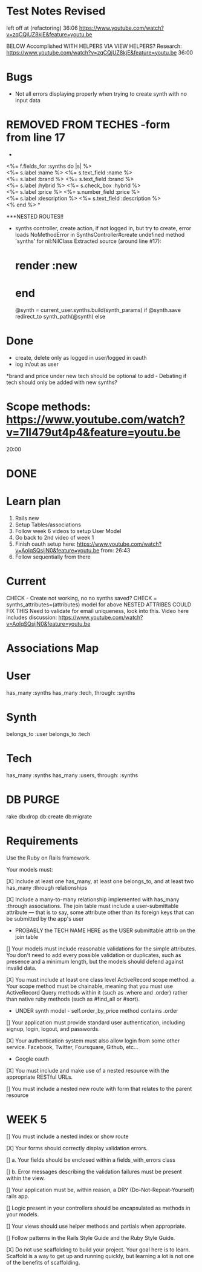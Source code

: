 # Test Notes Revised
left off at (refactoring) 36:06 https://www.youtube.com/watch?v=zqCQjUZ8kjE&feature=youtu.be

BELOW Accomplished WITH HELPERS VIA VIEW HELPERS? Research: https://www.youtube.com/watch?v=zqCQjUZ8kjE&feature=youtu.be
36:00

# Bugs
* Not all errors displaying properly when trying to create synth with no input data


# REMOVED FROM TECHES -form from line 17
*
<%= f.fields_for :synths do |s| %><br>
  <%= s.label :name %>
  <%= s.text_field :name %><br>
  <%= s.label :brand %>
  <%= s.text_field :brand %><br> 
  <%= s.label :hybrid %>
  <%= s.check_box :hybrid %><br>
  <%= s.label :price %>
  <%= s.number_field :price %><br>
  <%= s.label :description %>
  <%= s.text_field :description %><br>
<% end %>
*

***NESTED ROUTES!!

* synths controller, create action, if not logged in, but try to create, error loads
NoMethodError in SynthsController#create
undefined method `synths' for nil:NilClass
Extracted source (around line #17):          
    #   render :new
    # end
    @synth = current_user.synths.build(synth_params)
    if @synth.save
      redirect_to synth_path(@synth)
    else


# Done
* create, delete only as logged in user/logged in oauth
* log in/out as user


*brand and price under new tech should be optional to add - Debating if tech should only be added with new synths?


# Scope methods: https://www.youtube.com/watch?v=7Il479ut4p4&feature=youtu.be
20:00

# DONE


# Learn plan
1) Rails new
2) Setup Tables/associations
3) Follow week 6 videos to setup User Model
4) Go back to 2nd video of week 1 
5) Finish oauth setup here: https://www.youtube.com/watch?v=AoIqSQsijN0&feature=youtu.be from: 26:43
6) Follow sequentially from there

# Current

CHECK - Create not working, no no synths saved? 
CHECK = synths_attributes=(attributes) model for above
NESTED ATTRIBES COULD FIX THIS
Need to validate for email uniqueness, look into this. Video here includes discussion:
https://www.youtube.com/watch?v=AoIqSQsijN0&feature=youtu.be


# Associations Map
# User
has_many :synths
has_many :tech, through: :synths

# Synth
belongs_to :user
belongs_to :tech

# Tech
has_many :synths
has_many :users, through: :synths

# DB PURGE
rake db:drop db:create db:migrate

# Requirements
Use the Ruby on Rails framework.

Your models must:

[X] Include at least one has_many, at least one belongs_to, and at least two has_many :through relationships

[X] Include a many-to-many relationship implemented with has_many :through associations. The join table must include a user-submittable attribute — that is to say, some attribute other than its foreign keys that can be submitted by the app's user
* PROBABLY the TECH NAME HERE as the USER submittable attrib on the join table

[] Your models must include reasonable validations for the simple attributes. You don't need to add every possible validation or duplicates, such as presence and a minimum length, but the models should defend against invalid data.

[X] You must include at least one class level ActiveRecord scope method. a. Your scope method must be chainable, meaning that you must use ActiveRecord Query methods within it (such as .where and .order) rather than native ruby methods (such as #find_all or #sort).
* UNDER synth model - self.order_by_price method contains .order

[] Your application must provide standard user authentication, including signup, login, logout, and passwords.

[X] Your authentication system must also allow login from some other service. Facebook, Twitter, Foursquare, Github, etc...
* Google oauth

[X] You must include and make use of a nested resource with the appropriate RESTful URLs.

[] You must include a nested new route with form that relates to the parent resource
# WEEK 5
[] You must include a nested index or show route

[X] Your forms should correctly display validation errors.

  [] a. Your fields should be enclosed within a fields_with_errors class

  [] b. Error messages describing the validation failures must be present within the view.

[] Your application must be, within reason, a DRY (Do-Not-Repeat-Yourself) rails app.

[] Logic present in your controllers should be encapsulated as methods in your models.

[] Your views should use helper methods and partials when appropriate.

[] Follow patterns in the Rails Style Guide and the Ruby Style Guide.

[X] Do not use scaffolding to build your project. Your goal here is to learn. Scaffold is a way to get up and running quickly, but learning a lot is not one of the benefits of scaffolding.